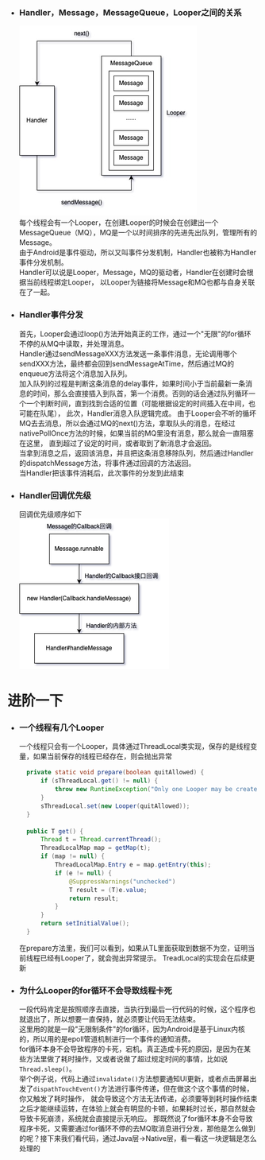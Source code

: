- ### Handler，Message，MessageQueue，Looper之间的关系
  [![Handler关系图](img/Handler.jpg "Handler关系图")](https://github.com/Huazhiling/CodeNotes/blob/master/src/Android/img/Handler.jpg)  
  每个线程会有一个Looper，在创建Looper的时候会在创建出一个MessageQueue（MQ），MQ是一个以时间排序的先进先出队列，管理所有的Message。  
  由于Android是事件驱动，所以又叫事件分发机制，Handler也被称为Handler事件分发机制。  
  Handler可以说是Looper，Message，MQ的驱动者，Handler在创建时会根据当前线程绑定Looper，
  以Looper为链接将Message和MQ也都与自身关联在了一起。
- ### Handler事件分发
  首先，Looper会通过loop()方法开始真正的工作，通过一个"无限"的for循环不停的从MQ中读取，并处理消息。  
  Handler通过sendMessageXXX方法发送一条事件消息，无论调用哪个sendXXX方法，最终都会回到sendMessageAtTime，然后通过MQ的enqueue方法将这个消息加入队列。  
  加入队列的过程是判断这条消息的delay事件，如果时间小于当前最新一条消息的时间，那么会直接插入到队首，第一个消费。否则的话会通过队列循环一个一个判断时间，直到找到合适的位置（可能根据设定的时间插入在中间，也可能在队尾），
  此次，Handler消息入队逻辑完成。
  由于Looper会不听的循坏MQ去去消息，所以会通过MQ的next()方法，拿取队头的消息，在经过nativePollOnce方法的时候，如果当前的MQ里没有消息，那么就会一直阻塞在这里，
  直到超过了设定的时间，或者取到了新消息才会返回。  
  当拿到消息之后，返回该消息，并且把这条消息移除队列，然后通过Handler的dispatchMessage方法，将事件通过回调的方法返回。  
  当Handler把该事件消耗后，此次事件的分发到此结束

- ### Handler回调优先级
  回调优先级顺序如下  
  [![Handler回调顺序.png](img/Handler回调顺序.png "Handler回调顺序")](https://github.com/Huazhiling/CodeNotes/blob/master/src/Android/img/Handler回调顺序.jpg)

# 进阶一下

- ### 一个线程有几个Looper
  一个线程只会有一个Looper，具体通过ThreadLocal类实现，保存的是线程变量，如果当前保存的线程已经存在，则会抛出异常
  ```java
    private static void prepare(boolean quitAllowed) {
        if (sThreadLocal.get() != null) {
            throw new RuntimeException("Only one Looper may be created per thread");
        }
        sThreadLocal.set(new Looper(quitAllowed));
    }
  
    public T get() {
        Thread t = Thread.currentThread();
        ThreadLocalMap map = getMap(t);
        if (map != null) {
            ThreadLocalMap.Entry e = map.getEntry(this);
            if (e != null) {
                @SuppressWarnings("unchecked")
                T result = (T)e.value;
                return result;
            }
        }
        return setInitialValue();
    }
  ```
  在prepare方法里，我们可以看到，如果从TL里面获取到数据不为空，证明当前线程已经有Looper了，就会抛出异常提示。
  TreadLocal的实现会在后续更新

- ### 为什么Looper的for循环不会导致线程卡死
  一段代码肯定是按照顺序去直接，当执行到最后一行代码的时候，这个程序也就退出了，所以想要一直保持，就必须要让代码无法结束。  
  这里用的就是一段"无限制条件"的for循环，因为Android是基于Linux内核的，所以用的是epoll管道机制进行一个事件的通知消费。  
  for循环本身不会导致程序的卡死，宕机。真正造成卡死的原因，是因为在某些方法里做了耗时操作，又或者说做了超过规定时间的事情，比如说`Thread.sleep()`。   
  举个例子说，代码上通过`invalidate()`方法想要通知UI更新，或者点击屏幕出发了`dispathTouchEvent()`方法进行事件传递，但在做这个这个事情的时候，你又触发了耗时操作，
  就会导致这个方法无法传递，必须要等到耗时操作结束之后才能继续运转，在体验上就会有明显的卡顿，如果耗时过长，那自然就会导致卡死崩溃，系统就会直接提示无响应。
  那既然说了for循环本身不会导致程序卡死，又需要通过for循环不停的去MQ取消息进行分发，那他是怎么做到的呢？接下来我们看代码，通过Java层->Native层，看一看这一块逻辑是怎么处理的